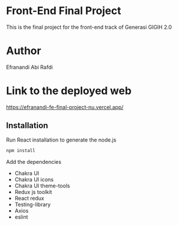 # Front-End Final Project

This is the final project for the front-end track of Generasi GIGIH 2.0

# Author

Efranandi Abi Rafdi

# Link to the deployed web

https://efranandi-fe-final-project-nu.vercel.app/

## Installation

Run React installation to generate the node.js

```bash
npm install
```
Add the dependencies
- Chakra UI
- Chakra UI icons
- Chakra UI theme-tools
- Redux js toolkit
- React redux
- Testing-library
- Axios
- eslint
